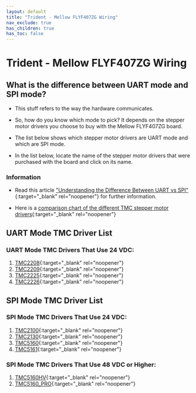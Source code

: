 ```yaml
---
layout: default
title: "Trident - Mellow FLYF407ZG Wiring"
nav_exclude: true
has_children: true
has_toc: false
---
```


# Trident - Mellow FLYF407ZG Wiring

## What is the difference between UART mode and SPI mode?

* This stuff refers to the way the hardware communicates.

* So, how do you know which mode to pick? It depends on the stepper motor drivers you choose to buy with the Mellow FLYF407ZG board.

* The list below shows which stepper motor drivers are UART mode and which are SPI mode.

* In the list below, locate the name of the stepper motor drivers that were purchased with the board and click on its name.

### Information

* Read this article ["Understanding the Difference Between UART vs SPI" ](./images/What_is_the_Difference_Between_SPI_vs_UART.pdf#toolbar=1&page=1){:target="_blank" rel="noopener"} for further information.

* Here is a [comparison chart of the different TMC stepper motor drivers](https://learn.watterott.com/silentstepstick/comparison/){:target="_blank" rel="noopener"}


## UART Mode TMC Driver List

### UART Mode TMC Drivers That Use 24 VDC:

1.  [TMC2208](./tri_flyf407zg_uart_wiring#trident---mellow-flyf407zg-tmc2208-tmc2209-tmc2225-or-tmc2226){:target="_blank" rel="noopener"}
2.  [TMC2209](./tri_flyf407zg_uart_wiring#trident---mellow-flyf407zg-tmc2208-tmc2209-tmc2225-or-tmc2226){:target="_blank" rel="noopener"}
3.  [TMC2225](./tri_flyf407zg_uart_wiring#trident---mellow-flyf407zg-tmc2208-tmc2209-tmc2225-or-tmc2226){:target="_blank" rel="noopener"}
4.  [TMC2226](./tri_flyf407zg_uart_wiring#trident---mellow-flyf407zg-tmc2208-tmc2209-tmc2225-or-tmc2226){:target="_blank" rel="noopener"}

## SPI Mode TMC Driver List

### SPI Mode TMC Drivers That Use 24 VDC:

1.  [TMC2100](./tri_flyf407zg_spi_wiring#trident---mellow-flyf407zg-tmc2100-tmc2130-tmc5160-tmc5161-tmc5160hv-tmc5160pro){:target="_blank" rel="noopener"}
2.  [TMC2130](./tri_flyf407zg_spi_wiring#trident---mellow-flyf407zg-tmc2100-tmc2130-tmc5160-tmc5161-tmc5160hv-tmc5160pro){:target="_blank" rel="noopener"}
3.  [TMC5160](./tri_flyf407zg_spi_wiring#trident---mellow-flyf407zg-tmc2100-tmc2130-tmc5160-tmc5161-tmc5160hv-tmc5160pro){:target="_blank" rel="noopener"}
4.  [TMC5161](./tri_flyf407zg_spi_wiring#trident---mellow-flyf407zg-tmc2100-tmc2130-tmc5160-tmc5161-tmc5160hv-tmc5160pro){:target="_blank" rel="noopener"}

### SPI Mode TMC Drivers That Use 48 VDC or Higher:

1. [TMC5160HV](./tri_flyf407zg_spi_wiring#trident---mellow-flyf407zg-tmc2100-tmc2130-tmc5160-tmc5161-tmc5160hv-tmc5160pro){:target="_blank" rel="noopener"}
2. [TMC5160_PRO](./tri_flyf407zg_spi_wiring#trident---mellow-flyf407zg-tmc2100-tmc2130-tmc5160-tmc5161-tmc5160hv-tmc5160pro){:target="_blank" rel="noopener"}